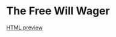 # The Free Will Wager

[HTML preview](http://htmlpreview.github.io/?https://raw.githubusercontent.com/jevko/writing/main/2023-01-12-files/free-will.html)